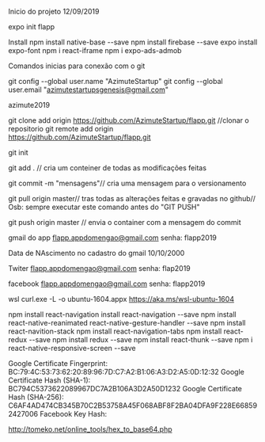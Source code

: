 Inicio do projeto 12/09/2019

expo init flapp

Install 
npm install native-base --save
npm install firebase --save
expo install expo-font
npm i react-iframe
npm i expo-ads-admob

Comandos inicias para conexão com o git

git config --global user.name "AzimuteStartup"
git config --global user.email "azimutestartupsgenesis@gmail.com"


azimute2019

git clone add origin https://github.com/AzimuteStartup/flapp.git //clonar o repositorio
git remote add origin https://github.com/AzimuteStartup/flapp.git

git init

git add . // cria um conteiner de todas as modificações feitas

git commit -m "mensagens"// cria uma mensagem para o versionamento

git pull origin master// tras todas as alterações feitas e gravadas no github// Osb: sempre executar este comando antes do "GIT PUSH" 

git push origin master // envia o container com a mensagem do commit 

gmail do app
flapp.appdomengao@gmail.com
senha: flapp2019

Data de NAscimento no cadastro do gmail
10/10/2000

Twiter
flapp.appdomengao@gmail.com
senha: flap2019

facebook
flapp.appdomengao@gmail.com
senha: flapp2019

wsl
curl.exe -L -o ubuntu-1604.appx https://aka.ms/wsl-ubuntu-1604


npm install react-navigation
install react-navigation --save
npm install react-native-reanimated react-native-gesture-handler --save
npm install react-navition-stack
npm install react-navigation-tabs
npm install react-redux --save
npm install redux --save
npm install react-thunk --save
npm i react-native-responsive-screen --save


Google Certificate Fingerprint:     BC:79:4C:53:73:62:20:89:96:7D:C7:A2:B1:06:A3:D2:A5:0D:12:32
Google Certificate Hash (SHA-1):    BC794C5373622089967DC7A2B106A3D2A50D1232
Google Certificate Hash (SHA-256):  C6AF4AD474CB345B70C2B53758A45F068ABF8F2BA04DFA9F228E668592427006
Facebook Key Hash:

http://tomeko.net/online_tools/hex_to_base64.php


